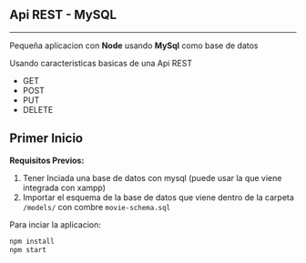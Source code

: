 ## Api REST - MySQL

---

Pequeña aplicacion con **Node** usando **MySql** como base de datos

Usando caracteristicas basicas de una Api REST

- GET
- POST
- PUT
- DELETE

## Primer Inicio

**Requisitos Previos:**

1. Tener Inciada una base de datos con mysql (puede usar la que viene integrada con xampp)
2. Importar el esquema de la base de datos que viene dentro de la carpeta `/models/` con combre `movie-schema.sql`

Para inciar la aplicacion:

```bash
npm install
npm start
```

